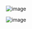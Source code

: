 ![image](https://github.com/user-attachments/assets/9fc15f80-2c7a-45c5-bb3f-c227fc454d86)

![image](https://github.com/user-attachments/assets/d9fb2f29-7093-4740-8846-a60328961651)

